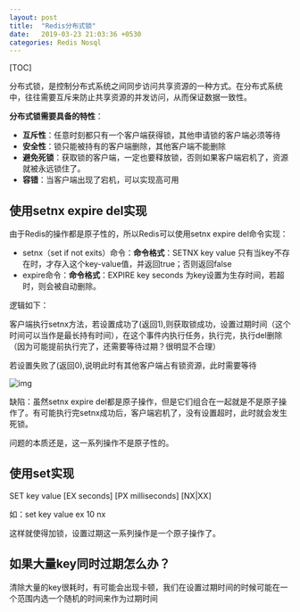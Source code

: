 ```yaml
---
layout: post
title:  "Redis分布式锁"
date:   2019-03-23 21:03:36 +0530
categories: Redis Nosql
---
```

[TOC]

分布式锁，是控制分布式系统之间同步访问共享资源的一种方式。在分布式系统中，往往需要互斥来防止共享资源的并发访问，从而保证数据一致性。

**分布式锁需要具备的特性**：

- **互斥性**：任意时刻都只有一个客户端获得锁，其他申请锁的客户端必须等待
- **安全性**：锁只能被持有的客户端删除，其他客户端不能删除
- **避免死锁**：获取锁的客户端，一定也要释放锁，否则如果客户端宕机了，资源就被永远锁住了。
- **容错**：当客户端出现了宕机，可以实现高可用

## 使用setnx expire del实现

由于Redis的操作都是原子性的，所以Redis可以使用setnx expire del命令实现：

- setnx（set if not exits）命令：**命令格式**：SETNX key value   只有当key不存在时，才存入这个key-value值，并返回true；否则返回false
- expire命令：**命令格式**：EXPIRE key seconds  为key设置为生存时间，若超时，则会被自动删除。

逻辑如下：

客户端执行setnx方法，若设置成功了(返回1),则获取锁成功，设置过期时间（这个时间可以当作是最长持有时间），在这个事件内执行任务，执行完，执行del删除（因为可能提前执行完了，还需要等待过期？很明显不合理）

若设置失败了(返回0),说明此时有其他客户端占有锁资源，此时需要等待

![img](https://img-blog.csdnimg.cn/20190303135212531.png?x-oss-process=image/watermark,type_ZmFuZ3poZW5naGVpdGk,shadow_10,text_aHR0cHM6Ly9ibG9nLmNzZG4ubmV0L2Rhem91MQ==,size_16,color_FFFFFF,t_70)

缺陷：虽然setnx expire del都是原子操作，但是它们组合在一起就是不是原子操作了。有可能执行完setnx成功后，客户端宕机了，没有设置超时，此时就会发生死锁。

问题的本质还是，这一系列操作不是原子性的。

## 使用set实现

SET key value [EX seconds] [PX milliseconds] [NX|XX]

如：set key value ex 10 nx

这样就使得加锁，设置过期这一系列操作是一个原子操作了。

## 如果大量key同时过期怎么办？

清除大量的key很耗时，有可能会出现卡顿，我们在设置过期时间的时候可能在一个范围内选一个随机的时间来作为过期时间